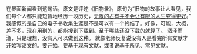 在界面新闻看到这句话，原文是评述《旧物录》，原句为“旧物的故事让人看见，我们每个人都只能短暂地经历一段历史，[无限的占有并不会让有限的人生变得更好](https://www.jiemian.com/article/12605196.html)。”
我感慨的是自己的电子书收集生涯是不是可以有一个终结了。好像，可能，大概，差不多，现在用到的，都能搜到下载到。至于哪些还没下载的就算了。
涸泽而渔，只是理想，没有人可以做到这种。
就像老师反复说没有人是看完所有文献才开始写论文的。要开始，要基于现有文献，或者说基于所见、常见文献。
